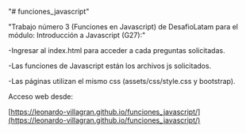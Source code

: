 "# funciones_javascript" 

"Trabajo número 3 (Funciones en Javascript) de DesafioLatam para el módulo: Introducción a Javascript (G27):"

-Ingresar al index.html para acceder a cada preguntas solicitadas. 

-Las funciones de Javascript están los archivos js solicitados.

-Las páginas utilizan el mismo css (assets/css/style.css y bootstrap).

Acceso web desde:

[https://leonardo-villagran.github.io/funciones_javascript/](https://leonardo-villagran.github.io/funciones_javascript/)